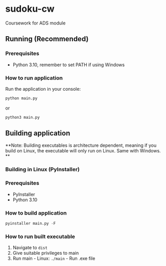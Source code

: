 # sudoku-cw
Coursework for ADS module

## Running (Recommended)
### Prerequisites
-  Python 3.10, remember to set PATH if using Windows
### How to run application
Run the application in your console:
```python
python main.py
```
or 
```python
python3 main.py
```


## Building application
 **Note: Building executables is architecture dependent, meaning if you build on Linux, the executable will only run on Linux. Same with  Windows. **
### Building in Linux (PyInstaller)
### Prerequisites
- PyInstaller
- Python 3.10
### How to build application
```python
pyinstaller main.py -F
```
### How to run built executable
1. Navigate to `dist`
2. Give suitable privileges to main
3. Run main 
		- Linux: ``./main``
		- Run .exe file